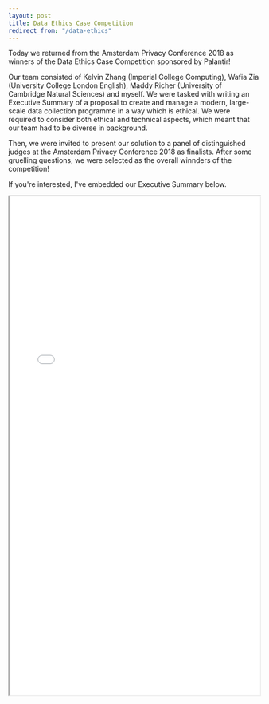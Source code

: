 ```yaml
---
layout: post
title: Data Ethics Case Competition
redirect_from: "/data-ethics"
---
```


Today we returned from the Amsterdam Privacy Conference 2018 as winners of the Data Ethics Case Competition sponsored by Palantir!

Our team consisted of Kelvin Zhang (Imperial College Computing), Wafia Zia (University College London English), Maddy Richer (University of Cambridge Natural Sciences) and myself. We were tasked with writing an Executive Summary of a proposal to create and manage a modern, large-scale data collection programme in a way which is ethical. We were required to consider both ethical and technical aspects, which meant that our team had to be diverse in background.

Then, we were invited to present our solution to a panel of distinguished judges at the Amsterdam Privacy Conference 2018 as finalists. After some gruelling questions, we were selected as the overall winnders of the competition!

If you're interested, I've embedded our Executive Summary below.

<div style="height: 1000px;">
<iframe src="/assets/2018-10-08-data-ethics/Data_Ethics_Case_Competition_Submission.pdf" style="width: 100%; height: 100%;" onload="resizeIframe(this)">
   <p>It appears your web browser doesn't support iframes.</p>
</iframe>
</div>


